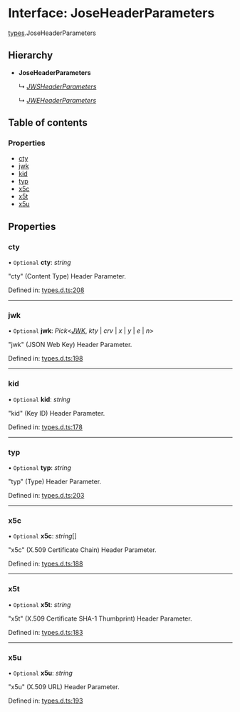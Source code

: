 # Interface: JoseHeaderParameters

[types](../modules/types.md).JoseHeaderParameters

## Hierarchy

* **JoseHeaderParameters**

  ↳ [*JWSHeaderParameters*](types.jwsheaderparameters.md)

  ↳ [*JWEHeaderParameters*](types.jweheaderparameters.md)

## Table of contents

### Properties

- [cty](types.joseheaderparameters.md#cty)
- [jwk](types.joseheaderparameters.md#jwk)
- [kid](types.joseheaderparameters.md#kid)
- [typ](types.joseheaderparameters.md#typ)
- [x5c](types.joseheaderparameters.md#x5c)
- [x5t](types.joseheaderparameters.md#x5t)
- [x5u](types.joseheaderparameters.md#x5u)

## Properties

### cty

• `Optional` **cty**: *string*

"cty" (Content Type) Header Parameter.

Defined in: [types.d.ts:208](https://github.com/panva/jose/blob/v3.9.0/src/types.d.ts#L208)

___

### jwk

• `Optional` **jwk**: *Pick*<[*JWK*](types.jwk.md), *kty* \| *crv* \| *x* \| *y* \| *e* \| *n*\>

"jwk" (JSON Web Key) Header Parameter.

Defined in: [types.d.ts:198](https://github.com/panva/jose/blob/v3.9.0/src/types.d.ts#L198)

___

### kid

• `Optional` **kid**: *string*

"kid" (Key ID) Header Parameter.

Defined in: [types.d.ts:178](https://github.com/panva/jose/blob/v3.9.0/src/types.d.ts#L178)

___

### typ

• `Optional` **typ**: *string*

"typ" (Type) Header Parameter.

Defined in: [types.d.ts:203](https://github.com/panva/jose/blob/v3.9.0/src/types.d.ts#L203)

___

### x5c

• `Optional` **x5c**: *string*[]

"x5c" (X.509 Certificate Chain) Header Parameter.

Defined in: [types.d.ts:188](https://github.com/panva/jose/blob/v3.9.0/src/types.d.ts#L188)

___

### x5t

• `Optional` **x5t**: *string*

"x5t" (X.509 Certificate SHA-1 Thumbprint) Header Parameter.

Defined in: [types.d.ts:183](https://github.com/panva/jose/blob/v3.9.0/src/types.d.ts#L183)

___

### x5u

• `Optional` **x5u**: *string*

"x5u" (X.509 URL) Header Parameter.

Defined in: [types.d.ts:193](https://github.com/panva/jose/blob/v3.9.0/src/types.d.ts#L193)
